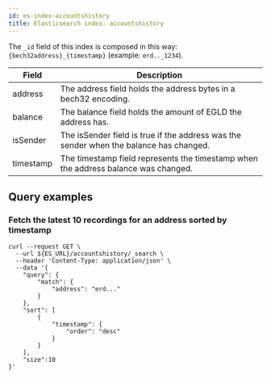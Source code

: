 ```yaml
---
id: es-index-accountshistory
title: Elasticsearch index: accountshistory
---
```


The `_id` field of this index is composed in this way: `{bech32address}_{timestamp}` (example: `erd.._1234`).

| Field     | Description                                                                            |
|-----------|----------------------------------------------------------------------------------------|
| address   | The address field holds the address bytes in a bech32 encoding.                        |
| balance   | The balance field holds the amount of EGLD the address has.                            |
| isSender  | The isSender field is true if the address was the sender when the balance has changed. |
| timestamp | The timestamp field represents the timestamp when the address balance was changed.     |

## Query examples

### Fetch the latest 10 recordings for an address sorted by timestamp

```
curl --request GET \
  --url ${ES_URL}/accountshistory/_search \
  --header 'Content-Type: application/json' \
  --data '{
    "query": {
        "match": {
            "address": "erd..."
        }
    },
    "sort": [
        {
            "timestamp": {
                "order": "desc"
            }
        }
    ],
    "size":10
}'
```